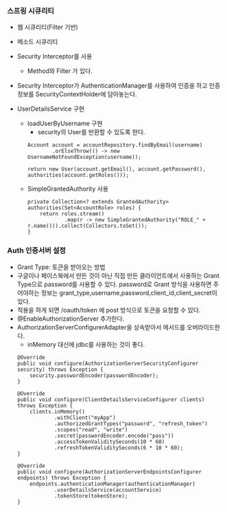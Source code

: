 ### 스프링 시큐리티
- 웹 시큐리티(Filter 기반)
- 메소드 시큐리티
- Security Interceptor를 사용
    - Method와 Filter 가 있다.

- Security Interceptor가 AuthenticationManager를 사용하여 인증을 하고 인증정보를 SecurityContextHolder에 담아놓는다.

- UserDetailsService 구현
    - loadUserByUsername 구현
        - security의 User를 반환할 수 있도록 한다.
        ```
        Account account = accountRepository.findByEmail(username)
                .orElseThrow(() -> new UsernameNotFoundException(username));
        
        return new User(account.getEmail(), account.getPassword(), authorities(account.getRoles()));
        ```
    - SimpleGrantedAuthority 사용
        ```
        private Collection<? extends GrantedAuthority> authorities(Set<AccountRole> roles) {
            return roles.stream()
                    .map(r -> new SimpleGrantedAuthority("ROLE_" + r.name())).collect(Collectors.toSet());
        }
        ```

### Auth 인증서버 설정
- Grant Type: 토큰을 받아오는 방법
- 구글이나 페이스북에서 만든 것이 아닌 직접 만든 클라이언트에서 사용하는 Grant Type으로 password를 사용할 수 있다. password로 Grant 방식을 사용하면 주어야하는 정보는 grant_type,username,password,client_id,client_secret이 있다.
- 적용을 하게 되면 /oauth/token 에 post 방식으로 토큰을 요청할 수 있다.
- @EnableAuthorizationServer 추가한다.
- AuthorizationServerConfigurerAdapter을 상속받아서 메서드를 오버라이드한다.
    - inMemory 대신에 jdbc를 사용하는 것이 좋다.
    ```
    @Override
    public void configure(AuthorizationServerSecurityConfigurer security) throws Exception {
        security.passwordEncoder(passwordEncoder);
    }

    @Override
    public void configure(ClientDetailsServiceConfigurer clients) throws Exception {
        clients.inMemory()
                .withClient("myApp")
                .authorizedGrantTypes("password", "refresh_token")
                .scopes("read", "write")
                .secret(passwordEncoder.encode("pass"))
                .accessTokenValiditySeconds(10 * 60)
                .refreshTokenValiditySeconds(6 * 10 * 60);
    }

    @Override
    public void configure(AuthorizationServerEndpointsConfigurer endpoints) throws Exception {
        endpoints.authenticationManager(authenticationManager)
                .userDetailsService(accountService)
                .tokenStore(tokenStore);
    }
    ```